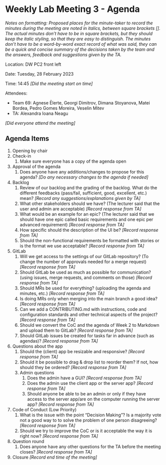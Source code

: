 # Weekly Lab Meeting 3 - Agenda 
*Notes on formatting:
Proposed places for the minute-taker to record the minutes during the meeting are noted in italics, between square brackets [].
The actual minutes don’t have to be in square brackets, but they should keep the italic styling, so that they are easy to distinguish.
The minutes don’t have to be a word-by-word exact record of what was said, they can be a quick and concise summary of the decisions taken by the team and the answers, feedback and suggestions given by the TA.*

Location: DW PC2 front left

Date: Tuesday, 28 February 2023

Time: 14:45
*[Did the meeting start on time]*

Attendees:
- Team 69: Agnese Ēlerte, Georgi Dimitrov, Dimana Stoyanova, Matei Bordea, Pedro Gomes Moreira, Veselin Mitev
- TA: Alexandra Ioana Neagu

*[Did everyone attend the meeting]*

## Agenda Items
1. Opening by chair
2. Check-in
    1. Make sure everyone has a copy of the agenda open
3. Approval of the agenda
    1. Does anyone have any additions/changes to propose for this agenda?
    *[Do any necessary changes to the agenda if needed]*
4. Backlog
    1. Review of our backlog and the grading of the backlog. What do the different feedbacks (pass/fail, sufficient, good, excellent, etc.) mean?
    *[Record any suggestions/explanations given by TA]*
    2. What other stakeholders should we have? (The lecturer said that the user and admin are acceptable)
    *[Record response from TA]*
    3. What would be an example for an epic? (The lecturer said that we should have one epic called basic requirements and one epic per advanced requirement)
    *[Record response from TA]*
    4. How specific should the description of the UI be?
    *[Record response from TA]*
    5. Should the non-functional requirements be formatted with stories or is the format we use acceptable?
    *[Record response from TA]*
5. GitLab
    1. Will we get access to the settings of our GitLab repository? (To change the number of approvals needed for a merge request)
    *[Record response from TA]*
    2. Should GitLab be used as much as possible for communication? (using issues, merge requests, and comments on those)
    *[Record response from TA]*
    3. Should MRs be used for everything? (uploading the agenda and minutes, etc.)
    *[Record response from TA]*
    4. Is doing MRs only when merging into the main branch a good idea?
    *[Record response from TA]*
    5. Can we add a CONTRIBUTING.md with instructions, code and configuration standards and other technical aspects of the project?
    *[Record response from TA]*
    6. Should we convert the CoC and the agenda of Week 2 to Markdown and upload them to GitLab?
    *[Record response from TA]*
    7. Should GitLab issues be created for tasks far in advance (such as agendas)?
    *[Record response from TA]*
6. Questions about the app
    1. Should the (client) app be resizable and responsive?
    *[Record response from TA]*
    2. Should it be possible to drag & drop list to reorder them? If not, how should they be ordered?
    *[Record response from TA]*
    3. Admin questions
        1. Does the admin have a GUI?
        *[Record response from TA]*
        2. Does the admin use the client app or the server app?
        *[Record response from TA]*
        3. Should anyone be able to be an admin or only if they have access to the server app/are on the computer running the server app?
        *[Record response from TA]*
7. Code of Conduct (Low Priority)
    1. What is the issue with the point “Decision Making”? Is a majority vote not a good way to to solve the problem of one person disagreeing?
    *[Record response from TA]*
    2. Should we try to improve the CoC or is it acceptable the way it is right now?
    *[Record response from TA]*
8. Question round
    1. Does anyone have any other questions for the TA before the meeting closes?
    *[Record response from TA]*
9. Closure
*[Record end time of the meeting]*